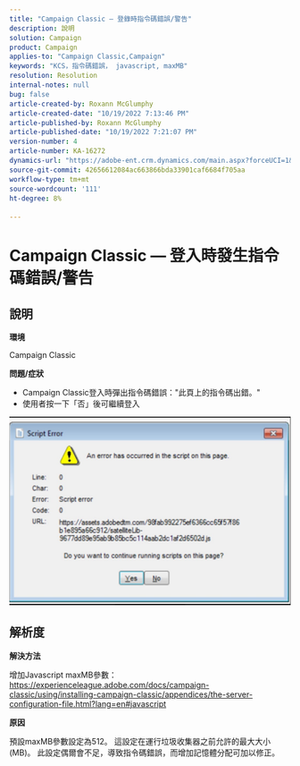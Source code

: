 ```yaml
---
title: "Campaign Classic — 登錄時指令碼錯誤/警告"
description: 說明
solution: Campaign
product: Campaign
applies-to: "Campaign Classic,Campaign"
keywords: "KCS，指令碼錯誤， javascript, maxMB"
resolution: Resolution
internal-notes: null
bug: false
article-created-by: Roxann McGlumphy
article-created-date: "10/19/2022 7:13:46 PM"
article-published-by: Roxann McGlumphy
article-published-date: "10/19/2022 7:21:07 PM"
version-number: 4
article-number: KA-16272
dynamics-url: "https://adobe-ent.crm.dynamics.com/main.aspx?forceUCI=1&pagetype=entityrecord&etn=knowledgearticle&id=5216fb24-e24f-ed11-bba2-00224808679b"
source-git-commit: 42656612084ac663866bda33901caf6684f705aa
workflow-type: tm+mt
source-wordcount: '111'
ht-degree: 8%

---
```


# Campaign Classic — 登入時發生指令碼錯誤/警告

## 說明


<b>環境</b>

Campaign Classic

<b>問題/症狀</b>

- Campaign Classic登入時彈出指令碼錯誤：&quot;此頁上的指令碼出錯。&quot;
- 使用者按一下「否」後可繼續登入


![](assets/___4d77ab25-e34f-ed11-bba2-00224808679b___.jpeg)


## 解析度


<b>解決方法</b>

增加Javascript maxMB參數：https://experienceleague.adobe.com/docs/campaign-classic/using/installing-campaign-classic/appendices/the-server-configuration-file.html?lang=en#javascript

<b>原因</b>

預設maxMB參數設定為512。 這設定在運行垃圾收集器之前允許的最大大小(MB)。 此設定偶爾會不足，導致指令碼錯誤，而增加記憶體分配可加以修正。

